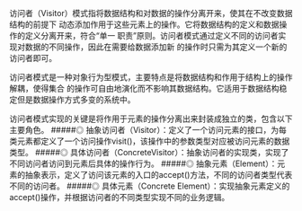 访问者（Visitor）模式指将数据结构和对数据的操作分离开来，使其在不改变数据结构的前提下
动态添加作用于这些元素上的操作。它将数据结构的定义和数据操作的定义分离开来，符合“单一
职责”原则。访问者模式通过定义不同的访问者实现对数据的不同操作，因此在需要给数据添加新
的操作时只需为其定义一个新的访问者即可。

访问者模式是一种对象行为型模式，主要特点是将数据结构和作用于结构上的操作解耦，使得集合
的操作可自由地演化而不影响其数据结构。它适用于数据结构稳定但是数据操作方式多变的系统中。

访问者模式实现的关键是将作用于元素的操作分离出来封装成独立的类，包含以下主要角色。
#####◎ 抽象访问者（Visitor）：定义了一个访问元素的接口，为每类元素都定义了一个访问操作visit()，该操作中的参数类型对应被访问元素的数据类型。
#####◎ 具体访问者（ConcreteVisitor）：抽象访问者的实现类，实现了不同访问者访问到元素后具体的操作行为。
#####◎ 抽象元素（Element）：元素的抽象表示，定义了访问该元素的入口的accept()方法，不同的访问者类型代表不同的访问者。
#####◎ 具体元素（Concrete Element）：实现抽象元素定义的accept()操作，并根据访问者的不同类型实现不同的业务逻辑。